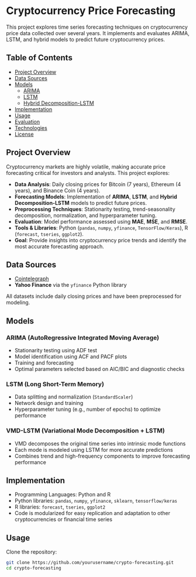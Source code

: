 # Cryptocurrency Price Forecasting

This project explores time series forecasting techniques on cryptocurrency price data collected over several years. It implements and evaluates ARIMA, LSTM, and hybrid models to predict future cryptocurrency prices.

## Table of Contents
- [Project Overview](#project-overview)
- [Data Sources](#data-sources)
- [Models](#models)
  - [ARIMA](#arima)
  - [LSTM](#lstm)
  - [Hybrid Decomposition-LSTM](#hybrid-decomposition-lstm)
- [Implementation](#implementation)
- [Usage](#usage)
- [Evaluation](#evaluation)
- [Technologies](#technologies)
- [License](#license)

## Project Overview

Cryptocurrency markets are highly volatile, making accurate price forecasting critical for investors and analysts. This project explores:

- **Data Analysis**: Daily closing prices for Bitcoin (7 years), Ethereum (4 years), and Binance Coin (4 years).  
- **Forecasting Models**: Implementation of **ARIMA**, **LSTM**, and **Hybrid Decomposition-LSTM** models to predict future prices.  
- **Preprocessing Techniques**: Stationarity testing, trend-seasonality decomposition, normalization, and hyperparameter tuning.  
- **Evaluation**: Model performance assessed using **MAE**, **MSE**, and **RMSE**.  
- **Tools & Libraries**: Python (`pandas`, `numpy`, `yfinance`, `TensorFlow/Keras`), R (`forecast`, `tseries`, `ggplot2`).  
- **Goal**: Provide insights into cryptocurrency price trends and identify the most accurate forecasting approach.


## Data Sources
- [Cointelegraph](https://cointelegraph.com)   
- **Yahoo Finance** via the `yfinance` Python library  

All datasets include daily closing prices and have been preprocessed for modeling.

## Models

### ARIMA (AutoRegressive Integrated Moving Average)
- Stationarity testing using ADF test  
- Model identification using ACF and PACF plots  
- Training and forecasting  
- Optimal parameters selected based on AIC/BIC and diagnostic checks  

### LSTM (Long Short-Term Memory)
- Data splitting and normalization (`StandardScaler`)  
- Network design and training  
- Hyperparameter tuning (e.g., number of epochs) to optimize performance  

### VMD-LSTM (Variational Mode Decomposition + LSTM)

- VMD decomposes the original time series into intrinsic mode functions
- Each mode is modeled using LSTM for more accurate predictions
- Combines trend and high-frequency components to improve forecasting performance

## Implementation
- Programming Languages: Python and R  
- Python libraries: `pandas`, `numpy`, `yfinance`, `sklearn`, `tensorflow/keras`  
- R libraries: `forecast`, `tseries`, `ggplot2`  
- Code is modularized for easy replication and adaptation to other cryptocurrencies or financial time series  

## Usage
Clone the repository:
```bash
git clone https://github.com/yourusername/crypto-forecasting.git
cd crypto-forecasting
